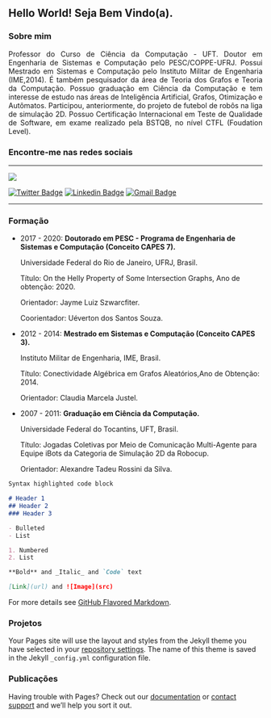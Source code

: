 ## Hello World! Seja Bem Vindo(a).
### Sobre mim

<p align='justify'>
Professor do Curso de Ciência da Computação - UFT. Doutor em Engenharia de Sistemas e Computação pelo PESC/COPPE-UFRJ. Possui Mestrado em Sistemas e Computação pelo Instituto Militar de Engenharia (IME,2014). É também pesquisador da área de Teoria dos Grafos e Teoria da Computação. Possuo graduação em Ciência da Computação e tem interesse de estudo nas áreas de Inteligência Artificial, Grafos, Otimização e Autômatos. Participou, anteriormente, do projeto de futebol de robôs na liga de simulação 2D. Possuo Certificação Internacional em Teste de Qualidade de Software, em exame realizado pela BSTQB, no nível CTFL (Foudation Level).
</p>
  
### Encontre-me nas redes sociais
---
  
![](https://avatars.githubusercontent.com/u/4447627?s=100&v=4)

[![Twitter Badge](https://img.shields.io/badge/-@TANILSON_DIAS-1ca0f1?style=flat-square&labelColor=1ca0f1&logo=twitter&logoColor=white&link=https://twitter.com/TANILSON_DIAS)](https://twitter.com/TANILSON_DIAS) 
[![Linkedin Badge](https://img.shields.io/badge/-Tanilson-blue?style=flat-square&logo=Linkedin&logoColor=white&link=https://www.linkedin.com/in/tanilson-santos-70494a27/)](https://www.linkedin.com/in/tanilson-santos-70494a27/) 
[![Gmail Badge](https://img.shields.io/badge/-tanilson.dias@uft.edu.br-c14438?style=flat-square&logo=Gmail&logoColor=white&link=mailto:tanilson.dias@uft.edu.br)](mailto:tanilson.dias@uft.edu.br)


<!-- 
<table>
  <tr>
    <td><img style="border-radius: 10%;" src="https://avatars.githubusercontent.com/u/4447627?s=400&v=4" width="100px;" alt="" />      
     </td>
     <td> 
     Tanilson Dias também está nas redes socias :computer:  :mailbox_with_mail:
      <br>Entre em contato!  
     
[![Twitter Badge](https://img.shields.io/badge/-@TANILSON_DIAS-1ca0f1?style=flat-square&labelColor=1ca0f1&logo=twitter&logoColor=white&link=https://twitter.com/TANILSON_DIAS)](https://twitter.com/TANILSON_DIAS) [![Linkedin Badge](https://img.shields.io/badge/-Tanilson-blue?style=flat-square&logo=Linkedin&logoColor=white&link=https://www.linkedin.com/in/tanilson-santos-70494a27/)](https://www.linkedin.com/in/tanilson-santos-70494a27/) 
[![Gmail Badge](https://img.shields.io/badge/-tanilson.dias@uft.edu.br-c14438?style=flat-square&logo=Gmail&logoColor=white&link=mailto:tanilson.dias@uft.edu.br)](mailto:tanilson.dias@uft.edu.br)
</td>
  </tr> 
 </table>
-->

---

### Formação

* 2017 - 2020: **Doutorado em PESC - Programa de Engenharia de Sistemas e Computação (Conceito CAPES 7).**
  
  Universidade Federal do Rio de Janeiro, UFRJ, Brasil.
  
  Título: On the Helly Property of Some Intersection Graphs, Ano de obtenção: 2020.

  Orientador: Jayme Luiz Szwarcfiter.

  Coorientador: Uéverton dos Santos Souza.

* 2012 - 2014: **Mestrado em Sistemas e Computação (Conceito CAPES 3).**

  Instituto Militar de Engenharia, IME, Brasil.

  Título: Conectividade Algébrica em Grafos Aleatórios,Ano de Obtenção: 2014.

  Orientador: Claudia Marcela Justel.

* 2007 - 2011: **Graduação em Ciência da Computação.**

  Universidade Federal do Tocantins, UFT, Brasil.

  Título: Jogadas Coletivas por Meio de Comunicação Multi-Agente para Equipe iBots da Categoria de Simulação 2D da Robocup.

  Orientador: Alexandre Tadeu Rossini da Silva.


```markdown
Syntax highlighted code block

# Header 1
## Header 2
### Header 3

- Bulleted
- List

1. Numbered
2. List

**Bold** and _Italic_ and `Code` text

[Link](url) and ![Image](src)
```

For more details see [GitHub Flavored Markdown](https://guides.github.com/features/mastering-markdown/).

### Projetos

Your Pages site will use the layout and styles from the Jekyll theme you have selected in your [repository settings](https://github.com/tanilson/principal/settings/pages). The name of this theme is saved in the Jekyll `_config.yml` configuration file.

### Publicações

Having trouble with Pages? Check out our [documentation](https://docs.github.com/categories/github-pages-basics/) or [contact support](https://support.github.com/contact) and we’ll help you sort it out.
